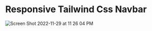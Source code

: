 # Responsive Tailwind Css Navbar

![Screen Shot 2022-11-29 at 11 26 04 PM](https://user-images.githubusercontent.com/52232579/204586247-f058422a-fd2b-468e-8908-c61a7a2a20bc.png)
